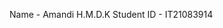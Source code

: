 Name - Amandi H.M.D.K
Student ID - IT21083914

<!---
IT21083914/IT21083914 is a ✨ special ✨ repository because its `README.md` (this file) appears on your GitHub profile.
You can click the Preview link to take a look at your changes.
--->
